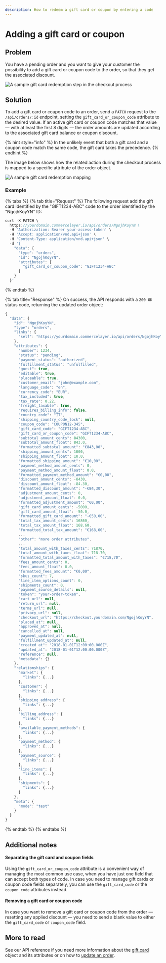 ```yaml
---
description: How to redeem a gift card or coupon by entering a code
---
```


# Adding a gift card or coupon

## Problem

You have a pending order and you want to give your customer the possibility to add a gift card or coupon code to the order, so that they get the associated discount.

![A sample gift card redemption step in the checkout process](../.gitbook/assets/gift-card-coupon-cover.jpg)

## Solution

To add a gift card or coupon code to an order, send a `PATCH` request to the `/api/orders/:id` endpoint, setting the `gift_card_or_coupon_code` attribute to the desired value. If an active gift card or coupon code matches that value — with at least the first 8 digits — the order amounts are updated according to the associated gift card balance or coupon discount.

{% hint style="info" %}
In the unlikely event that both a gift card and a coupon code match the same code, the gift card takes the precedence.
{% endhint %}

The image below shows how the related action during the checkout process is mapped to a specific attribute of the order object.

![A sample gift card redemption mapping](../.gitbook/assets/gift-card-coupon-mapping.jpg)

### Example

{% tabs %}
{% tab title="Request" %}
 The following request add the gift card identified by the "GIFT1234-ABC" code to the order identified by the "NgojhKoyYN" ID:

```javascript
curl -X PATCH \
  https://yourdomain.commercelayer.io/api/orders/NgojhKoyYN \
  -H 'Authorization: Bearer your-access-token' \
  -H 'Accept: application/vnd.api+json' \
  -H 'Content-Type: application/vnd.api+json' \
  -d '{
    "data": {
      "type": "orders",
      "id": "NgojhKoyYN",
      "attributes": {
        "gift_card_or_coupon_code": "GIFT1234-ABC"
      }
    }
  }'
```
{% endtab %}

{% tab title="Response" %}
On success, the API responds with a `200 OK` status code, returning the updated order object:

```javascript
{
  "data": {
    "id": "NgojhKoyYN",
    "type": "orders",
    "links": {
      "self": "https://yourdomain.commercelayer.io/api/orders/NgojhKoyYN"
    },
    "attributes": {
      "number": 1234,
      "status": "pending",
      "payment_status": "authorized",
      "fulfillment_status": "unfulfilled",
      "guest": true,
      "editable": true,
      "placeable": true,
      "customer_email": "john@example.com",
      "language_code": "en",
      "currency_code": "EUR",
      "tax_included": true,
      "tax_rate": 0.22,
      "freight_taxable": true,
      "requires_billing_info": false,
      "country_code": "IT",
      "shipping_country_code_lock": null,
      "coupon_code": "COUPON12-345",
      "gift_card_code": "GIFT1234-ABC",
      "gift_card_or_coupon_code": "GIFT1234-ABC",
      "subtotal_amount_cents": 84300,
      "subtotal_amount_float": 843.0,
      "formatted_subtotal_amount": "€843,00",
      "shipping_amount_cents": 1000,
      "shipping_amount_float": 10.0,
      "formatted_shipping_amount": "€10,00",
      "payment_method_amount_cents": 0,
      "payment_method_amount_float": 0.0,
      "formatted_payment_method_amount": "€0,00",
      "discount_amount_cents": -8430,
      "discount_amount_float": -84.30,
      "formatted_discount_amount": "-€84,30",
      "adjustment_amount_cents": 0,
      "adjustment_amount_float": 0.0,
      "formatted_adjustment_amount": "€0,00",
      "gift_card_amount_cents": -5000,
      "gift_card_amount_float": -50.0,
      "formatted_gift_card_amount": "-€50,00",
      "total_tax_amount_cents": 16860,
      "total_tax_amount_float": 168.60,
      "formatted_total_tax_amount": "€168,60",
      ...
      "other": "more order attributes",
      ...
      "total_amount_with_taxes_cents": 71870,
      "total_amount_with_taxes_float": 718.70,
      "formatted_total_amount_with_taxes": "€718,70",
      "fees_amount_cents": 0,
      "fees_amount_float": 0.0,
      "formatted_fees_amount": "€0,00",
      "skus_count": 7,
      "line_item_options_count": 0,
      "shipments_count": 0,
      "payment_source_details": null,
      "token": "your-order-token",
      "cart_url": null,
      "return_url": null,
      "terms_url": null,
      "privacy_url": null,
      "checkout_url": "https://checkout.yourdomain.com/NgojhKoyYN",
      "placed_at": null,
      "approved_at": null,
      "cancelled_at": null,
      "payment_updated_at": null,
      "fulfillment_updated_at": null,
      "created_at": "2018-01-01T12:00:00.000Z",
      "updated_at": "2018-01-01T12:00:00.000Z",
      "reference": null,
      "metadata": {}
    },
    "relationships": {
      "market": {
        "links": {...}
      },
      "customer": {
        "links": {...}
      },
      "shipping_address": {
        "links": {...}
      },
      "billing_address": {
        "links": {...}
      },
      "available_payment_methods": {
        "links": {...}
      },
      "payment_method": {
        "links": {...}
      },
      "payment_source": {
        "links": {...}
      },
      "line_items": {
        "links": {...}
      },
      "shipments": {
        "links": {...}
      }
    },
    "meta": {
      "mode": "test"
    }
  }
}
```
{% endtab %}
{% endtabs %}

## Additional notes

#### Separating the gift card and coupon fields

Using the `gift_card_or_coupon_code` attribute is a convenient way of managing the most common use case, when you have just one field that can accept both types of code. In case you need to manage gift cards or coupon code fields separately, you can use the  `gift_card_code` or the `coupon_code` attributes instead.

#### Removing a gift card or coupon code

In case you want to remove a gift card or coupon code from the order — resetting any applied discount — you need to send a blank value to either the `gift_card_code` or `coupon_code` field.

## More to read

See our API reference if you need more information about the [gift card](https://docs.commercelayer.io/api/resources/gift_cards) object and its attributes or on how to [update an order](https://docs.commercelayer.io/api/resources/orders/update_order).







